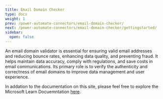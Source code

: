 ```yaml
---
title: Email Domain Checker
type: docs
weight: 1
prev: /power-automate-connectors/email-domain-checker/
next: /power-automate-connectors/email-domain-checker/gettingstarted/
sidebar:
  open: false
---
```

An email domain validator is essential for ensuring valid email addresses and reducing bounce rates, enhancing data quality, and preventing fraud. It helps maintain data accuracy, comply with regulations, and save costs in email communications. Its primary role is to verify the authenticity and correctness of email domains to improve data management and user experience.

In addation to the documentation on this site, please feel free to explore the Microsoft Learn Docuemntation [here](https://learn.microsoft.com/en-us/connectors/emaildomainchecker/).
